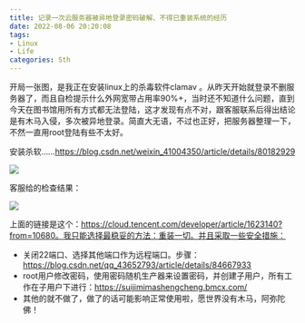 ```yaml
---
title: 记录一次云服务器被异地登录密码破解、不得已重装系统的经历
date: 2022-08-06 20:20:08
tags: 
- Linux
- Life
categories: Sth
---
```


<!-- more -->

开局一张图，是我正在安装linux上的杀毒软件clamav 。从昨天开始就登录不删服务器了，而且自检提示什么外网宽带占用率90%+，当时还不知道什么问题，直到今天在图书馆用所有方式都无法登陆，这才发现有点不对，跟客服联系后得出结论是有木马入侵，多次被异地登录。简直大无语，不过也正好，把服务器整理一下，不然一直用root登陆有些不太好。

 

安装杀软……https://blog.csdn.net/weixin_41004350/article/details/80182929

![](https://raw.githubusercontent.com/YuanZhou314/PicRepo/main/imgs/20220806202035.png)

 

客服给的检查结果：

![](https://raw.githubusercontent.com/YuanZhou314/PicRepo/main/imgs/20220806202051.png)

 

上面的链接是这个：https://cloud.tencent.com/developer/article/1623140?from=10680。我只能选择最稳妥的方法：重装一切。并且采取一些安全措施：

- 关闭22端口、选择其他端口作为远程端口。步骤：https://blog.csdn.net/qq_43652793/article/details/84667933
- root用户修改密码，使用密码随机生产器来设置密码，并创建子用户，所有工作在子用户下进行：https://suijimimashengcheng.bmcx.com/
- 其他的就不做了，做了的话可能影响正常使用啦，愿世界没有木马，阿弥陀佛！



